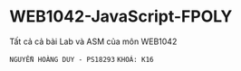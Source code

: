 # WEB1042-JavaScript-FPOLY
 Tất cả cả bài Lab và ASM của môn WEB1042
 
`NGUYỄN HOÀNG DUY - PS18293`
`KHOÁ: K16`
